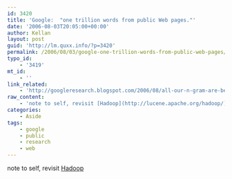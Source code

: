 ```yaml
---
id: 3420
title: 'Google:  "one trillion words from public Web pages."'
date: '2006-08-03T20:05:00+00:00'
author: Kellan
layout: post
guid: 'http://lm.quxx.info/?p=3420'
permalink: /2006/08/03/google-one-trillion-words-from-public-web-pages/
typo_id:
    - '3419'
mt_id:
    - ''
link_related:
    - 'http://googleresearch.blogspot.com/2006/08/all-our-n-gram-are-belong-to-you.html'
raw_content:
    - 'note to self, revisit [Hadoop](http://lucene.apache.org/hadoop/)'
categories:
    - Aside
tags:
    - google
    - public
    - research
    - web
---
```


note to self, revisit [Hadoop](http://lucene.apache.org/hadoop/)